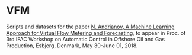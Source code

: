 # VFM
Scripts and datasets for the paper [N. Andrianov, A Machine Learning Approach for Virtual Flow Metering and Forecasting](https://arxiv.org/abs/1802.05698), to appear in Proc. of 3rd IFAC Workshop on Automatic Control in Offshore Oil and Gas Production, Esbjerg, Denmark, May 30-June 01, 2018.
